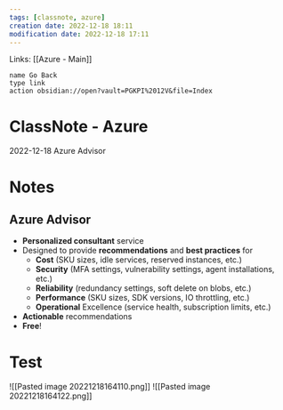 ```yaml
---
tags: [classnote, azure]
creation date: 2022-12-18 18:11
modification date: 2022-12-18 17:11
---
```


Links: [[Azure - Main]]
```button
name Go Back
type link
action obsidian://open?vault=PGKPI%2012V&file=Index
```
# ClassNote - Azure
2022-12-18
Azure Advisor
# Notes
## Azure Advisor

-   **Personalized consultant** service
-   Designed to provide **recommendations** and **best practices** for
    -   **Cost** (SKU sizes, idle services, reserved instances, etc.)
    -   **Security** (MFA settings, vulnerability settings, agent installations, etc.)
    -   **Reliability** (redundancy settings, soft delete on blobs, etc.)
    -   **Performance** (SKU sizes, SDK versions, IO throttling, etc.)
    -   **Operational** Excellence (service health, subscription limits, etc.)
-   **Actionable** recommendations
-   **Free**!
# Test
![[Pasted image 20221218164110.png]]
![[Pasted image 20221218164122.png]]

